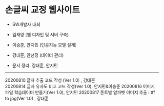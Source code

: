 # 손글씨 교정 웹사이트
- SW개발자 대회
- 임재영 (웹 디자인 및 서버 구축)
- 이승준, 안지민 (인공지능 모델 설계)
- 강대훈, 안선정 (데이터 관리)




- 문서 정리: 강대훈, 안지민

------------------------------------
20200810 글자 추출 코드 작성 (Ver 1.0) , 강대훈    
20200814 글자 유사도 비교 코드 작성(Ver 1.0), 안지민&이승준
20200816 이미지 파일 학습데이터 만들기(Ver 1.0), 안지민
20200817 폰트별 알파벳 이미지 추출 : tff to jpg(Ver 1.0) , 강대훈
